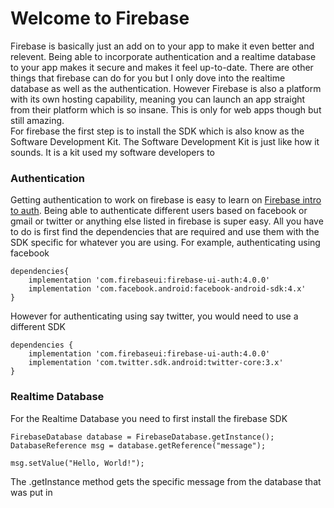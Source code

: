 # Welcome to Firebase

Firebase is basically just an add on to your app to make it even better and relevent. Being able to incorporate authentication and a realtime database to your app makes it secure and makes it feel up-to-date. There are other things that firebase can do for you but I only dove into the realtime database as well as the authentication. However Firebase is also a platform with its own hosting capability, meaning you can launch an app straight from their platform which is so insane. This is only for web apps though but still amazing.  
For firebase the first step is to install the SDK which is also know as the Software Development Kit. The Software Development Kit is just like how it sounds. It is a kit used my software developers to 

### Authentication
Getting authentication to work on firebase is easy to learn on [Firebase intro to auth](https://firebase.google.com/docs/auth/). Being able to authenticate different users based on facebook or gmail or twitter or anything else listed in firebase is super easy. All you have to do is first find the dependencies that are required and use them with the SDK specific for whatever you are using. 
For example, authenticating using facebook  
```
dependencies{
    implementation 'com.firebaseui:firebase-ui-auth:4.0.0'  
    implementation 'com.facebook.android:facebook-android-sdk:4.x'
}
```
However for authenticating using say twitter, you would need to use a different SDK
```
dependencies {
    implementation 'com.firebaseui:firebase-ui-auth:4.0.0'  
    implementation 'com.twitter.sdk.android:twitter-core:3.x'  
}
```

### Realtime Database
For the Realtime Database you need to first install the firebase SDK 
```
FirebaseDatabase database = FirebaseDatabase.getInstance();
DatabaseReference msg = database.getReference("message");

msg.setValue("Hello, World!");
```  
The .getInstance method gets the specific message from the database that was put in